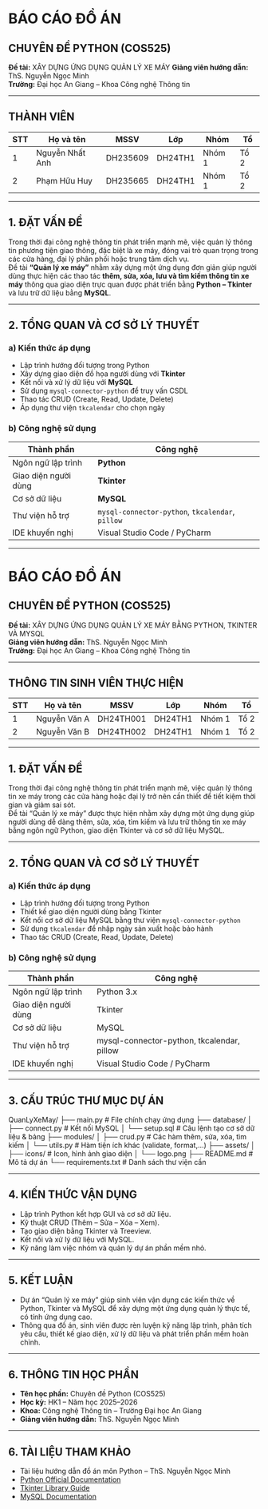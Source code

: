 # BÁO CÁO ĐỒ ÁN  
## CHUYÊN ĐỀ PYTHON (COS525)

**Đề tài:** XÂY DỰNG ỨNG DỤNG QUẢN LÝ XE MÁY
**Giảng viên hướng dẫn:** ThS. Nguyễn Ngọc Minh  
**Trường:** Đại học An Giang – Khoa Công nghệ Thông tin  

---

## THÀNH VIÊN

| STT | Họ và tên | MSSV | Lớp | Nhóm | Tổ |
|-----|------------|------|------|------|----|
| 1 | Nguyễn Nhất Anh | DH235609 | DH24TH1 | Nhóm 1 | Tổ 2 |
| 2 | Phạm Hữu Huy | DH235665 | DH24TH1 | Nhóm 1 | Tổ 2 |

---

## 1. ĐẶT VẤN ĐỀ

Trong thời đại công nghệ thông tin phát triển mạnh mẽ, việc quản lý thông tin phương tiện giao thông, đặc biệt là xe máy, đóng vai trò quan trọng trong các cửa hàng, đại lý phân phối hoặc trung tâm dịch vụ.  
Đề tài **“Quản lý xe máy”** nhằm xây dựng một ứng dụng đơn giản giúp người dùng thực hiện các thao tác **thêm, sửa, xóa, lưu và tìm kiếm thông tin xe máy** thông qua giao diện trực quan được phát triển bằng **Python – Tkinter** và lưu trữ dữ liệu bằng **MySQL**.

---

## 2. TỔNG QUAN VÀ CƠ SỞ LÝ THUYẾT

### a) Kiến thức áp dụng
- Lập trình hướng đối tượng trong Python  
- Xây dựng giao diện đồ họa người dùng với **Tkinter**  
- Kết nối và xử lý dữ liệu với **MySQL**  
- Sử dụng `mysql-connector-python` để truy vấn CSDL  
- Thao tác CRUD (Create, Read, Update, Delete)  
- Áp dụng thư viện `tkcalendar` cho chọn ngày  

### b) Công nghệ sử dụng

| Thành phần | Công nghệ |
|-------------|------------|
| Ngôn ngữ lập trình | **Python** |
| Giao diện người dùng | **Tkinter** |
| Cơ sở dữ liệu | **MySQL** |
| Thư viện hỗ trợ | `mysql-connector-python`, `tkcalendar`, `pillow` |
| IDE khuyến nghị | Visual Studio Code / PyCharm |

---

# BÁO CÁO ĐỒ ÁN  
## CHUYÊN ĐỀ PYTHON (COS525)

**Đề tài:** XÂY DỰNG ỨNG DỤNG QUẢN LÝ XE MÁY BẰNG PYTHON, TKINTER VÀ MYSQL  
**Giảng viên hướng dẫn:** ThS. Nguyễn Ngọc Minh  
**Trường:** Đại học An Giang – Khoa Công nghệ Thông tin  

---

## THÔNG TIN SINH VIÊN THỰC HIỆN

| STT | Họ và tên | MSSV | Lớp | Nhóm | Tổ |
|-----|------------|------|------|------|----|
| 1 | Nguyễn Văn A | DH24TH001 | DH24TH1 | Nhóm 1 | Tổ 2 |
| 2 | Nguyễn Văn B | DH24TH002 | DH24TH1 | Nhóm 1 | Tổ 2 |

---

## 1. ĐẶT VẤN ĐỀ

Trong thời đại công nghệ thông tin phát triển mạnh mẽ, việc quản lý thông tin xe máy trong các cửa hàng hoặc đại lý trở nên cần thiết để tiết kiệm thời gian và giảm sai sót.  
Đề tài “Quản lý xe máy” được thực hiện nhằm xây dựng một ứng dụng giúp người dùng dễ dàng thêm, sửa, xóa, tìm kiếm và lưu trữ thông tin xe máy bằng ngôn ngữ Python, giao diện Tkinter và cơ sở dữ liệu MySQL.

---

## 2. TỔNG QUAN VÀ CƠ SỞ LÝ THUYẾT

### a) Kiến thức áp dụng
- Lập trình hướng đối tượng trong Python  
- Thiết kế giao diện người dùng bằng Tkinter  
- Kết nối cơ sở dữ liệu MySQL bằng thư viện `mysql-connector-python`  
- Sử dụng `tkcalendar` để nhập ngày sản xuất hoặc bảo hành  
- Thao tác CRUD (Create, Read, Update, Delete)  

### b) Công nghệ sử dụng

| Thành phần | Công nghệ |
|-------------|------------|
| Ngôn ngữ lập trình | Python 3.x |
| Giao diện người dùng | Tkinter |
| Cơ sở dữ liệu | MySQL |
| Thư viện hỗ trợ | mysql-connector-python, tkcalendar, pillow |
| IDE khuyến nghị | Visual Studio Code / PyCharm |

---

## 3. CẤU TRÚC THƯ MỤC DỰ ÁN  
QuanLyXeMay/
├── main.py                  # File chính chạy ứng dụng
├── database/
│   ├── connect.py           # Kết nối MySQL
│   └── setup.sql            # Câu lệnh tạo cơ sở dữ liệu & bảng
├── modules/
│   ├── crud.py              # Các hàm thêm, sửa, xóa, tìm kiếm
│   └── utils.py             # Hàm tiện ích khác (validate, format,...)
├── assets/
│   ├── icons/               # Icon, hình ảnh giao diện
│   └── logo.png
├── README.md                # Mô tả dự án
└── requirements.txt         # Danh sách thư viện cần

---

## 4. KIẾN THỨC VẬN DỤNG  
- Lập trình Python kết hợp GUI và cơ sở dữ liệu.
- Kỹ thuật CRUD (Thêm – Sửa – Xóa – Xem).
- Tạo giao diện bằng Tkinter và Treeview.
- Kết nối và xử lý dữ liệu với MySQL.
- Kỹ năng làm việc nhóm và quản lý dự án phần mềm nhỏ.

---

## 5. KẾT LUẬN  
- Dự án “Quản lý xe máy” giúp sinh viên vận dụng các kiến thức về Python, Tkinter và MySQL để xây dựng một ứng dụng quản lý thực tế, có tính ứng dụng cao.
- Thông qua đồ án, sinh viên được rèn luyện kỹ năng lập trình, phân tích yêu cầu, thiết kế giao diện, xử lý dữ liệu và phát triển phần mềm hoàn chỉnh.

---

## 6. THÔNG TIN HỌC PHẦN

- **Tên học phần:** Chuyên đề Python (COS525)  
- **Học kỳ:** HK1 – Năm học 2025–2026  
- **Khoa:** Công nghệ Thông tin – Trường Đại học An Giang  
- **Giảng viên hướng dẫn:** ThS. Nguyễn Ngọc Minh  

---

## 6. TÀI LIỆU THAM KHẢO

- Tài liệu hướng dẫn đồ án môn Python – ThS. Nguyễn Ngọc Minh  
- [Python Official Documentation](https://docs.python.org/3/)  
- [Tkinter Library Guide](https://docs.python.org/3/library/tkinter.html)  
- [MySQL Documentation](https://dev.mysql.com/doc/)
